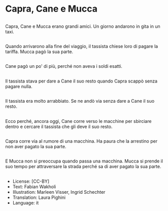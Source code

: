 # Capra, Cane e Mucca

##
Capra, Cane e Mucca erano grandi amici. Un giorno andarono in gita in un taxi.

##
Quando arrivarono alla fine del viaggio, il tassista chiese loro di pagare la tariffa. Mucca pagò la sua parte.

##
Cane pagò un po' di più, perché non aveva i soldi esatti.

##
Il tassista stava per dare a Cane il suo resto quando Capra scappò senza pagare nulla.

##
Il tassista era molto arrabbiato. Se ne andò via senza dare a Cane il suo resto.

##
Ecco perché, ancora oggi, Cane corre verso le macchine per sbirciare dentro e cercare il tassista che gli deve il suo resto.

##
Capra corre via al rumore di una macchina. Ha paura che la arrestino per non aver pagato la sua parte.

##
E Mucca non si preoccupa quando passa una macchina. Mucca si prende il suo tempo per attraversare la strada perché sa di aver pagato la sua parte.

##
* License: [CC-BY]
* Text: Fabian Wakholi
* Illustration: Marleen Visser, Ingrid Schechter
* Translation: Laura Pighini
* Language: it
